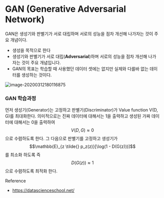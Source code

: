 <script> MathJax.Hub.Queue(["Typeset", MathJax.Hub]); </script>

# GAN (Generative Adversarial Network)

GAN은 생성기와 판별기가 서로 대립하며 서로의 성능을 점차 개선해 나가자는 것이 주요 개념이다. 
- 생성을 목적으로 한다
- 생성기와 판별기가 서로 대립(**Adversarial**)하며 서로의 성능을 점차 개선해 나가자는 것이 주요 개념입니다.
- GAN의 목표는 학습할 때 사용했던 데이터 셋에는 없지만 실제와 다를바 없는 데이터를 생성하는 것이다. 

![image-20200312180116875](../../../resource/img/image-20200312180116875.png)

### GAN 학습과정

먼저 생성기(Generator)는 고정하고 판별기(Discriminator)가 Value function V(D, G)를 최대화한다. 의미적으로는 진짜 데이터에 대해서는 1을 출력하고 생성된 가짜 데이터에 대해서는 0을 출력하여 $$V(D, G) \approx 0$$ 으로 수렴하도록 한다. 그 다음으로 판별기를 고정하고 생성기가 $$\mathbb{E}_{z \tilde{} p_z(z)}[\log(1 - D(G(z)))]$$ 를 최소화 하도록 즉 $$D(G(z)) \approx 1$$ 으로 수렴하도록 최적화 한다. 



Reference
- https://datascienceschool.net/